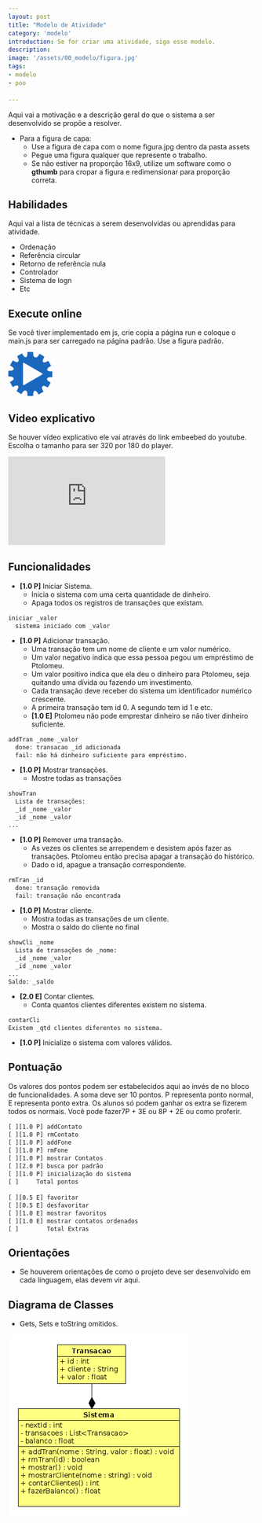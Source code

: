 ```yaml
---
layout: post
title: "Modelo de Atividade"
category: 'modelo'
introduction: Se for criar uma atividade, siga esse modelo.
description:
image: '/assets/00_modelo/figura.jpg'
tags:
- modelo
- poo

---
```


Aqui vai a motivação e a descrição geral do que o sistema a ser desenvolvido se propõe a resolver.

- Para a figura de capa:
    - Use a figura de capa com o nome figura.jpg dentro da pasta assets
    - Pegue uma figura qualquer que represente o trabalho.
    - Se não estiver na proporção 16x9, utilize um software como o **gthumb** para cropar a figura e redimensionar para proporção correta.

## Habilidades

Aqui vai a lista de técnicas a serem desenvolvidas ou aprendidas para atividade.
- Ordenação
- Referência circular
- Retorno de referência nula
- Controlador
- Sistema de logn
- Etc

## Execute online
Se você tiver implementado em js, crie copia a página run e coloque o main.js para ser carregado na página padrão. Use a figura padrão.

[![](/assets/images/run.png)](/assets/00_modelo/run.html)

## Video explicativo

Se houver vídeo explicativo ele vai através do link embeebed do youtube. Escolha o tamanho para ser 320 por 180 do player.

<iframe width="320" height="180" src="https://www.youtube.com/embed/ggOdp0Eh7fc" frameborder="0" allowfullscreen></iframe>

## Funcionalidades

- **[1.0 P]** Iniciar Sistema.
    - Inicia o sistema com uma certa quantidade de dinheiro.
    - Apaga todos os registros de transações que existam.

```
iniciar _valor
  sistema iniciado com _valor
```


- **[1.0 P]** Adicionar transação.
    - Uma transação tem um nome de cliente e um valor numérico.
    - Um valor negativo indica que essa pessoa pegou um empréstimo de Ptolomeu.
    - Um valor positivo indica que ela deu o dinheiro para Ptolomeu, seja quitando uma dívida ou fazendo um investimento.
    - Cada transação deve receber do sistema um identificador numérico crescente.
    - A primeira transação tem id 0. A segundo tem id 1 e etc.
    - **[1.0 E]** Ptolomeu não pode emprestar dinheiro se não tiver dinheiro suficiente.

```
addTran _nome _valor
  done: transacao _id adicionada
  fail: não há dinheiro suficiente para empréstimo.
```


- **[1.0 P]** Mostrar transações.
    - Mostre todas as transações

```
showTran
  Lista de transações:
  _id _nome _valor
  _id _nome _valor
...
```


- **[1.0 P]** Remover uma transação.    
    - As vezes os clientes se arrependem e desistem após fazer as transações. Ptolomeu então precisa apagar a transação do histórico.
    - Dado o id, apague a transação correspondente.

```
rmTran _id
  done: transação removida
  fail: transação não encontrada
```


- **[1.0 P]** Mostrar cliente.
    - Mostra todas as transações de um cliente.
    - Mostra o saldo do cliente no final

```
showCli _nome
  Lista de transações de _nome:
  _id _nome _valor
  _id _nome _valor
...
Saldo: _saldo
```


- **[2.0 E]** Contar clientes.
    - Conta quantos clientes diferentes existem no sistema.

```
contarCli
Existem _qtd clientes diferentes no sistema.
```


- **[1.0 P]** Inicialize o sistema com valores válidos.

## Pontuação
Os valores dos pontos podem ser estabelecidos aqui ao invés de no bloco de funcionalidades. A soma deve ser 10 pontos. P representa ponto normal, E representa ponto extra. Os alunos só podem ganhar os extra se fizerem todos os normais. Você pode fazer7P + 3E ou 8P + 2E ou como proferir. 

```
[ ][1.0 P] addContato
[ ][1.0 P] rmContato
[ ][1.0 P] addFone
[ ][1.0 P] rmFone
[ ][1.0 P] mostrar Contatos
[ ][2.0 P] busca por padrão
[ ][1.0 P] inicialização do sistema
[ ]     Total pontos

[ ][0.5 E] favoritar
[ ][0.5 E] desfavoritar
[ ][1.0 E] mostrar favoritos
[ ][1.0 E] mostrar contatos ordenados
[ ]        Total Extras
```

## Orientações
- Se houverem orientações de como o projeto deve ser desenvolvido em cada linguagem, elas devem vir aqui.

## Diagrama de Classes
- Gets, Sets e toString omitidos.

![](/assets/01_agiota/diagrama.png)